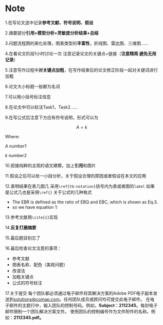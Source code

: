 # Note

1.在写论文途中记录**参考文献、符号说明、假设**

2.摘要部分**引用+模型分析+灵敏度分析结果+总结**

3.问题流程图的美化处理，图表类型的**丰富性**，折线图、雷达图、三维图......

4.在看论文阶段1小时讨论一次 注意记录论文的关键点+链接（**注意精简 避免无用记录**）

5.注意写作过程中**对关键点加粗**，在写作结束后的论文修正阶段一起对关键词进行加粗

6.论文大小标题一般都为名词

7.可以用小括号标注信息

8.在论文中可以标注Task1，Task2......

9.在写公式后注意下方应有符号说明，形式可以为

$$A=k$$

Where:

$A$    number1

$k$    number2

10.拒接纯粹的主观的语文建模，加上**引用**和图片

11.假设之后可以给一小段分析，关于假设合理的原因或者假设在本文的应用

12.表明结果在表几图几  采用`\ref{tb:notation}`括号内为表或者图的`label` 如果是公式几也是采用`\ref{}` 关于公式的几种格式

* The EBR is defined as the ratio of EBQ and EBC, which is shown as Eq.3. 
* so we have equation 1:

13.参考文献用`\cite{1}`实现

14.**反复打磨摘要**

15.最后题目别忘了

16.最后检查论文注意的事项：

- 参考文献
- 图表名称、配色（美观问题）
- 改语法
- 加粗关键点
- 公式的符号标注

17.关于提交 每个团队都必须通过电子邮件将其解决方案的Adobe PDF电子副本发送到[solutions@comap.com](mailto:solutions@comap.com)。任何团队成员或顾问均可提交此电子邮件。
在电子邮件的主题行中，输入团队的控制号码。例如，**Subject：2112345**。每封电子邮件限制一个团队解决方案文件。
使用团队的控制编号作为文件附件的名称。例如：**2112345.pdf。**

